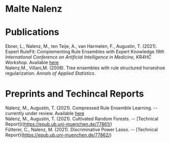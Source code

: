 # Malte Nalenz


# Publications
Ebner, L., Nalenz, M., ten Teije, A., van Harmelen, F., Augustin, T. (2021). Expert RuleFit: Complementing Rule Ensembles with Expert Knowledge.*19th International Conference on Artificial Intelligence in Medicine, KR4HC Workshop*. Available [here](./ERF.pdf)\
Nalenz,M., Villani,M. (2008). Tree ensembles with rule structured horseshoe regularization. *Annals of Applied Statistics*.
# Preprints and Techincal Reports
Nalenz, M., Augustin, T. (2021). Compressed Rule Ensemble Learning.  -- currently under review. Available  [here](./CRE.pdf)\
Nalenz, M., Augustin, T. (2021). Cultivated Random Forests. -- [Technical Report]((https://epub.ub.uni-muenchen.de/77861/)\
Fütterer, C., Nalenz, M. (2021). Discriminative Power Lasso. -- [Technical Report}(https://epub.ub.uni-muenchen.de/77862/)
